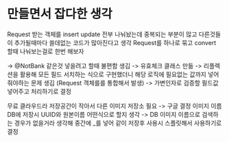 # 만들면서 잡다한 생각

Request 받는 객체를 insert update 전부 나눠놨는데 중복되는 부분이 많고 다른것들이 추가될때마다
쓸데없는 코드가 많아진다고 생각 Request를 하나로 묶고 convert 할때 나눠보는걸로 한번 해보자


-> @NotBank 같은것 넣을려고 할때 불편함 생김 -> 유효체크 클래스 만듦
-> 리플렉션을 활용해 모든 필드 서치하는 식으로 구현했더니 해당 로직에 필요없는 값까지 넣어줘야하는 문제 생김 (Request 객체를를 통합해서 발생)
-> 가변인자로 검증할 필드값 넣어주고 처리하기로 결정


무료 클라우드라 저장공간이 작아서 다른 이미지 저장소 필요 -> 구글 결정
이미지 이름 DB에 저장시 UUID와 원본이름 어떤식으로 할지 생각
-> DB 이미지 이름으로 검색하는 경우가 없을거라 생각해 중간에 _를 넣어 같이 저장후 사용시 스플릿해서 사용하기로 결정
